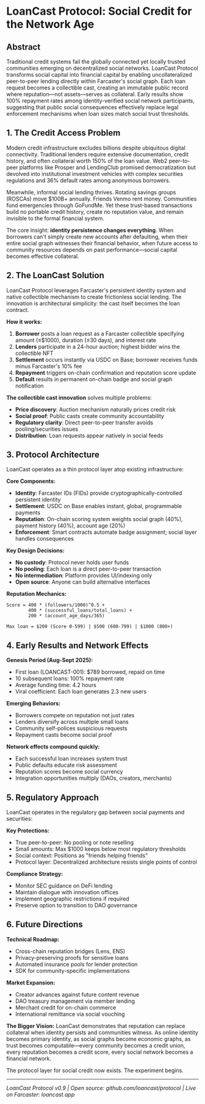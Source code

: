 # LoanCast Protocol: Social Credit for the Network Age

## Abstract

Traditional credit systems fail the globally connected yet locally trusted communities emerging on decentralized social networks. LoanCast Protocol transforms social capital into financial capital by enabling uncollateralized peer-to-peer lending directly within Farcaster's social graph. Each loan request becomes a collectible cast, creating an immutable public record where reputation—not assets—serves as collateral. Early results show 100% repayment rates among identity-verified social network participants, suggesting that public social consequences effectively replace legal enforcement mechanisms when loan sizes match social trust thresholds.

## 1. The Credit Access Problem

Modern credit infrastructure excludes billions despite ubiquitous digital connectivity. Traditional lenders require extensive documentation, credit history, and often collateral worth 150% of the loan value. Web2 peer-to-peer platforms like Prosper and LendingClub promised democratization but devolved into institutional investment vehicles with complex securities regulations and 36% default rates among anonymous borrowers.

Meanwhile, informal social lending thrives. Rotating savings groups (ROSCAs) move $100B+ annually. Friends Venmo rent money. Communities fund emergencies through GoFundMe. Yet these trust-based transactions build no portable credit history, create no reputation value, and remain invisible to the formal financial system.

The core insight: **identity persistence changes everything**. When borrowers can't simply create new accounts after defaulting, when their entire social graph witnesses their financial behavior, when future access to community resources depends on past performance—social capital becomes effective collateral.

## 2. The LoanCast Solution

LoanCast Protocol leverages Farcaster's persistent identity system and native collectible mechanism to create frictionless social lending. The innovation is architectural simplicity: the cast itself becomes the loan contract.

**How it works:**
1. **Borrower** posts a loan request as a Farcaster collectible specifying amount (≤$1000), duration (≤30 days), and interest rate
2. **Lenders** participate in a 24-hour auction; highest bidder wins the collectible NFT
3. **Settlement** occurs instantly via USDC on Base; borrower receives funds minus Farcaster's 10% fee
4. **Repayment** triggers on-chain confirmation and reputation score update
5. **Default** results in permanent on-chain badge and social graph notification

**The collectible cast innovation** solves multiple problems:
- **Price discovery**: Auction mechanism naturally prices credit risk
- **Social proof**: Public casts create community accountability  
- **Regulatory clarity**: Direct peer-to-peer transfer avoids pooling/securities issues
- **Distribution**: Loan requests appear natively in social feeds

## 3. Protocol Architecture

LoanCast operates as a thin protocol layer atop existing infrastructure:

**Core Components:**
- **Identity**: Farcaster IDs (FIDs) provide cryptographically-controlled persistent identity
- **Settlement**: USDC on Base enables instant, global, programmable payments
- **Reputation**: On-chain scoring system weights social graph (40%), payment history (40%), account age (20%)
- **Enforcement**: Smart contracts automate badge assignment; social layer handles consequences

**Key Design Decisions:**
- **No custody**: Protocol never holds user funds
- **No pooling**: Each loan is a direct peer-to-peer transaction
- **No intermediation**: Platform provides UI/indexing only
- **Open source**: Anyone can build alternative interfaces

**Reputation Mechanics:**
```
Score = 400 * (followers/1000)^0.5 + 
        400 * (successful_loans/total_loans) + 
        200 * (account_age_days/365)
        
Max loan = $200 (Score 0-599) | $500 (600-799) | $1000 (800+)
```

## 4. Early Results and Network Effects

**Genesis Period (Aug-Sept 2025):**
- First loan (LOANCAST-001): $789 borrowed, repaid on time
- 10 subsequent loans: 100% repayment rate
- Average funding time: 4.2 hours
- Viral coefficient: Each loan generates 2.3 new users

**Emerging Behaviors:**
- Borrowers compete on reputation not just rates
- Lenders diversify across multiple small loans
- Community self-polices suspicious requests
- Repayment casts become social proof

**Network effects compound quickly:**
- Each successful loan increases system trust
- Public defaults educate risk assessment
- Reputation scores become social currency
- Integration opportunities multiply (DAOs, creators, merchants)

## 5. Regulatory Approach

LoanCast operates in the regulatory gap between social payments and securities:

**Key Protections:**
- True peer-to-peer: No pooling or note reselling
- Small amounts: Max $1000 keeps below most regulatory thresholds
- Social context: Positions as "friends helping friends"
- Protocol layer: Decentralized architecture resists single points of control

**Compliance Strategy:**
- Monitor SEC guidance on DeFi lending
- Maintain dialogue with innovation offices
- Implement geographic restrictions if required
- Preserve option to transition to DAO governance

## 6. Future Directions

**Technical Roadmap:**
- Cross-chain reputation bridges (Lens, ENS)
- Privacy-preserving proofs for sensitive loans
- Automated insurance pools for lender protection
- SDK for community-specific implementations

**Market Expansion:**
- Creator advances against future content revenue
- DAO treasury management via member lending
- Merchant credit for on-chain commerce
- International remittance via social vouching

**The Bigger Vision:**
LoanCast demonstrates that reputation can replace collateral when identity persists and communities witness. As online identity becomes primary identity, as social graphs become economic graphs, as trust becomes computable—every community becomes a credit union, every reputation becomes a credit score, every social network becomes a financial network.

The protocol layer for social credit now exists. The experiment begins.

---

*LoanCast Protocol v0.9 | Open source: github.com/loancast/protocol | Live on Farcaster: loancast.app*
